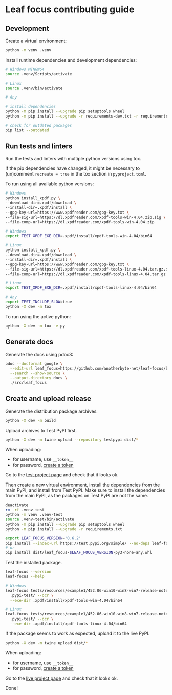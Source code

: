 # Leaf focus contributing guide

## Development

Create a virtual environment:

```bash
python -m venv .venv
```

Install runtime dependencies and development dependencies:

```bash
# Windows MINGW64
source .venv/Scripts/activate

# Linux
source .venv/bin/activate

# Any

# install dependencies
python -m pip install --upgrade pip setuptools wheel
python -m pip install --upgrade -r requirements-dev.txt -r requirements.txt

# check for outdated packages
pip list --outdated
```

## Run tests and linters

Run the tests and linters with multiple python versions using tox.

If the pip dependencies have changed, it might be necessary to 
(un)comment `recreate = true` in the tox section in `pyproject.toml`.

To run using all available python versions:

```bash
# Windows
python install_xpdf.py \
--download-dir=.xpdf/download \
--install-dir=.xpdf/install \
--gpg-key-url=https://www.xpdfreader.com/gpg-key.txt \
--file-sig-url=https://dl.xpdfreader.com/xpdf-tools-win-4.04.zip.sig \
--file-comp-url=https://dl.xpdfreader.com/xpdf-tools-win-4.04.zip

# Windows
export TEST_XPDF_EXE_DIR=.xpdf/install/xpdf-tools-win-4.04/bin64

# Linux
python install_xpdf.py \
--download-dir=.xpdf/download \
--install-dir=.xpdf/install \
--gpg-key-url=https://www.xpdfreader.com/gpg-key.txt \
--file-sig-url=https://dl.xpdfreader.com/xpdf-tools-linux-4.04.tar.gz.sig \
--file-comp-url=https://dl.xpdfreader.com/xpdf-tools-linux-4.04.tar.gz

# Linux
export TEST_XPDF_EXE_DIR=.xpdf/install/xpdf-tools-linux-4.04/bin64

# Any
export TEST_INCLUDE_SLOW=true
python -X dev -m tox
```

To run using the active python:

```bash
python -X dev -m tox -e py
```

## Generate docs

Generate the docs using pdoc3:

```bash
pdoc --docformat google \
  --edit-url leaf_focus=https://github.com/anotherbyte-net/leaf-focus/blob/main/src/leaf_focus/ \
  --search --show-source \
  --output-directory docs \
  ./src/leaf_focus
```

## Create and upload release

Generate the distribution package archives.

```bash
python -X dev -m build
```

Upload archives to Test PyPI first.

```bash
python -X dev -m twine upload --repository testpypi dist/*
```

When uploading:

- for username, use `__token__`
- for password, [create a token](https://test.pypi.org/manage/account/#api-tokens)

Go to the [test project page](https://test.pypi.org/project/leaf-focus) and check that it looks ok.

Then create a new virtual environment, install the dependencies from the main PyPI, and install from Test PyPI.
Make sure to install the dependencies from the main PyPI, as the packages on Test PyPI are not the same.

```bash
deactivate
rm -rf .venv-test
python -m venv .venv-test
source .venv-test/bin/activate
python -m pip install --upgrade pip setuptools wheel
python -m pip install --upgrade -r requirements.txt

export LEAF_FOCUS_VERSION='0.6.2'
pip install --index-url https://test.pypi.org/simple/ --no-deps leaf-focus==$LEAF_FOCUS_VERSION
# or
pip install dist/leaf_focus-$LEAF_FOCUS_VERSION-py3-none-any.whl
```

Test the installed package.

```bash
leaf-focus --version
leaf-focus --help

# Windows
leaf-focus tests/resources/example1/452.06-win10-win8-win7-release-notes.pdf \
  .pypi-test/ --ocr \
  --exe-dir .xpdf/install/xpdf-tools-win-4.04/bin64

# Linux
leaf-focus tests/resources/example1/452.06-win10-win8-win7-release-notes.pdf \
  .pypi-test/ --ocr \
  --exe-dir .xpdf/install/xpdf-tools-linux-4.04/bin64
```

If the package seems to work as expected, upload it to the live PyPI.

```bash
python -X dev -m twine upload dist/*
```

When uploading:

- for username, use `__token__`
- for password, [create a token](https://pypi.org/manage/account/#api-tokens)

Go to the [live project page](https://pypi.org/project/leaf-focus) and check that it looks ok.

Done!
